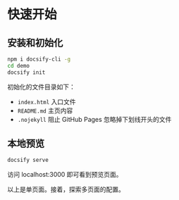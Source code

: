 # 快速开始

## 安装和初始化

```bash
npm i docsify-cli -g
cd demo
docsify init 
```

初始化的文件目录如下：

- `index.html` 入口文件
- `README.md` 主页内容
- `.nojekyll` 阻止 GitHub Pages 忽略掉下划线开头的文件

## 本地预览

```bash
docsify serve
```

访问 localhost:3000 即可看到预览页面。

以上是单页面。接着，探索多页面的配置。

